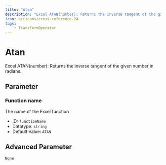 ```yaml
---
title: "Atan"
description: "Excel ATAN(number): Returns the inverse tangent of the given number in radians."
icon: octicons/cross-reference-24
tags: 
    - TransformOperator
---
```

# Atan
<!-- This file was generated - DO NOT CHANGE IT MANUALLY -->



Excel ATAN(number): Returns the inverse tangent of the given number in radians.

## Parameter

### Function name

The name of the Excel function

- ID: `functionName`
- Datatype: `string`
- Default Value: `ATAN`





## Advanced Parameter

`None`